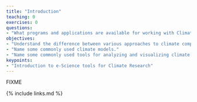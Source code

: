 ```yaml
---
title: "Introduction"
teaching: 0
exercises: 0
questions:
- "What programs and applications are available for working with Climate data?"
objectives:
- "Understand the difference between various approaches to climate computing, and their relative strengths and weaknesses."
- "Name some commonly used climate models."
- "Name some commonly used tools for analyzing and visualizing climate data."
keypoints:
- "Introduction to e-Science tools for Climate Research"
---
```

FIXME

{% include links.md %}

